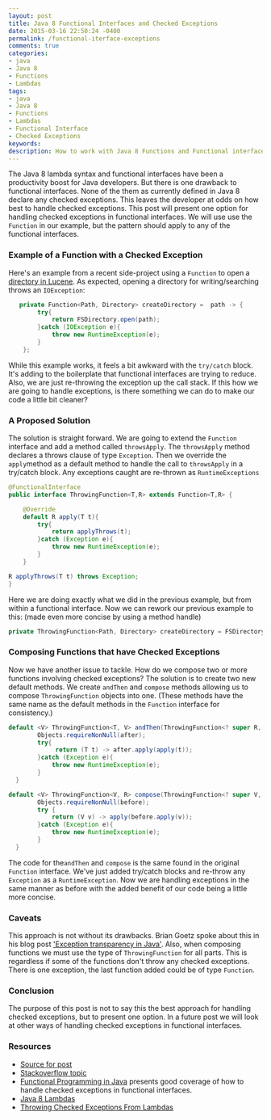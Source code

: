 ```yaml
---
layout: post
title: Java 8 Functional Interfaces and Checked Exceptions
date: 2015-03-16 22:50:24 -0400
permalink: /functional-iterface-exceptions
comments: true
categories: 
- java
- Java 8
- Functions
- Lambdas
tags: 
- java
- Java 8
- Functions
- Lambdas
- Functional Interface
- Checked Exceptions
keywords: 
description: How to work with Java 8 Functions and Functional interfaces that throw checked exceptions
---
```

 The Java 8 lambda syntax and functional interfaces have been a productivity boost for Java developers.   But there is one drawback to functional interfaces.  None of the them as currently defined in Java 8 declare any checked exceptions.   This leaves the developer at odds on how best to handle checked exceptions.  This post will present one option for handling checked exceptions in functional interfaces.  We will use use the `Function` in our example, but the pattern should apply to any of the functional interfaces.
### Example of a Function with a Checked Exception
 Here's an example from a recent side-project using a `Function` to open a [directory in Lucene](http://lucene.apache.org/core/5_0_0/core/org/apache/lucene/store/FSDirectory.html).  As expected, opening a directory for writing/searching throws an `IOException`:

``` java Create a Lucene Directory
   private Function<Path, Directory> createDirectory =  path -> {
        try{
            return FSDirectory.open(path);
        }catch (IOException e){
            throw new RuntimeException(e);
        }
    };
```
<!-- more -->


While this example works, it feels a bit awkward with the `try/catch` block.  It's adding to the boilerplate that functional interfaces are trying to reduce.  Also, we are just re-throwing the exception up the call stack.  If this how we are going to handle exceptions, is there something we can do to make our code a little bit cleaner?

### A Proposed Solution
The solution is straight forward.  We are going to extend the `Function` interface and add a method called `throwsApply`. The `throwsApply` method  declares a throws clause of type `Exception`.  Then we override the `apply`method as a default method to handle the call to `throwsApply` in a try/catch block.  Any exceptions caught are re-thrown as `RuntimeExceptions`   
```java Extending the Function Interface
@FunctionalInterface
public interface ThrowingFunction<T,R> extends Function<T,R> {

    @Override
    default R apply(T t){
        try{
            return applyThrows(t);
        }catch (Exception e){
            throw new RuntimeException(e);
        }
    }

R applyThrows(T t) throws Exception;
}
```
Here we are doing exactly what we did in the previous example, but from within a functional interface. 
Now we can rework our previous example to this: (made even more concise by using a method handle)
```java using Function that handles checked Exceptions
private ThrowingFunction<Path, Directory> createDirectory = FSDirectory::open;
``` 

### Composing Functions that have Checked Exceptions
Now we have another issue to tackle.   How do we compose two or more functions involving checked exceptions?  The solution is to create two new default methods. We create `andThen` and `compose` methods allowing us to compose `ThrowingFunction` objects into one.  (These methods have the same name as the default methods in the `Function` interface for consistency.) 

```java New Default method andThen
default <V> ThrowingFunction<T, V> andThen(ThrowingFunction<? super R, ? extends V> after){
        Objects.requireNonNull(after);
        try{
             return (T t) -> after.apply(apply(t));
        }catch (Exception e){
            throw new RuntimeException(e);
        }
  }

default <V> ThrowingFunction<V, R> compose(ThrowingFunction<? super V, ? extends T> before) {
        Objects.requireNonNull(before);
        try {
            return (V v) -> apply(before.apply(v));
        }catch (Exception e){
            throw new RuntimeException(e);
        }
  }
```  
The code for the`andThen` and `compose` is the same found in the original `Function` interface.  We've just added try/catch blocks and re-throw any `Exception` as a `RuntimeException`.  Now we are handling exceptions in the same manner as before with the added benefit of our code being a little more concise.

### Caveats
This approach is not without its drawbacks. 
Brian Goetz spoke about this in his blog post ['Exception transparency in Java'](https://blogs.oracle.com/briangoetz/entry/exception_transparency_in_java).  Also, when composing functions we must use the type of `ThrowingFunction` for all parts.  This is regardless if some of the functions don't throw any checked exceptions.  There is one exception, the last function added could be of type `Function`.   

### Conclusion
The purpose of this post is not to say this the best approach for handling checked exceptions, but to present one option.  In a future post we will look at other  ways of handling checked exceptions in functional interfaces.


### Resources
* [Source for post](https://gist.github.com/bbejeck/890dc7b743411271eba7)
* [Stackoverflow topic](http://stackoverflow.com/questions/18198176/java-8-lambda-function-that-throws-exception)
* [Functional Programming in Java](https://pragprog.com/book/vsjava8/functional-programming-in-java) presents good coverage of how to handle checked exceptions in functional interfaces.
* [Java 8 Lambdas](http://www.amazon.com/Java-Lambdas-Pragmatic-Functional-Programming/dp/1449370772/ref=sr_1_1?ie=UTF8&qid=1426211120&sr=8-1&keywords=java+8+lambda) 
* [Throwing Checked Exceptions From Lambdas](http://www.javaspecialists.eu/archive/Issue221.html)
 


